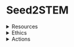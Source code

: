 # Seed2STEM


<details>
<summary>Resources</summary>  

## BCCDC 
- [Patient & Family Engagement Framework](https://pod.phsa.ca/quality-safety/patient-experience/engagement/Documents/PHSA%20Patient%20and%20Family%20Engagement%20Framework.pdf)

## External


</details>


<details>
 <summary>Ethics</summary>

 ### Question: Which of the following researchers must follow the TCPS 2 (select all that apply)?
 - [x] A graduate student at an eligible Canadian college conducting self-funded research on political protest groups by interviewing members of those groups.
 - [x] A professor at an eligible Canadian university who is conducting research in Brazil on educational initiatives involving Indigenous Peoples.
 - [ ] An independent researcher hired by a private company to conduct research on consumer brand loyalties.
 - [x] A researcher at an eligible academic institution conducts research within that institution that is funded by their department, not the Agencies;
 - [x] A master’s student at an eligible institution conducts their research with street youth, not on the premises of the institution;
 - [ ] A graduate student at an eligible Canadian university who has a grant from NSERC to conduct research on the link between climate change and the bee population.
 

 ### How should a researcher resolve a potential conflict between ethics considerations and legal obligations (select all that apply)?
 - [x] Consult with colleagues, disciplinary associations, or lawyers, to determine how best to resolve the conflict
 - [ ] Fulfil the ethical obligations – they have more moral weight.
 - [ ] Follow the law – it always takes precedence over ethics
 - [x] Anticipate potential conflicts and design research to avoid them, where possible.

 ### The TCPS 2 defines research as “an undertaking intended to extend knowledge through a disciplined inquiry and/or systematic investigation”. Which of the following activities fall within this definition (select all that apply)?
 - [ ] Professor A meets with colleagues in their department to discuss a research question of interest to them, with a view to refining the question.
 - [ ] Professor A meets with representatives of a community to discuss conducting research within that community on the topic they discussed with their colleagues.
 - [x] Professor A designs a pilot study to address that research question, and gets a small group of individuals to take part in the study.
 - [x] Professor A revises the study based on their experience with the pilot study participants, and administers the full study to a group of 100 participants.

</details>

<details>

<summary>Actions</summary>  

June 2026: M1, M2, HP, YT

</details>

